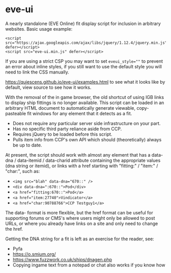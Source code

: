 # eve-ui
A nearly standalone (EVE Online) fit display script for inclusion in arbitrary websites. Basic usage example:
```
<script src="https://ajax.googleapis.com/ajax/libs/jquery/1.12.4/jquery.min.js" defer></script>
<script src="eve-ui.min.js" defer></script>
```

If you are using a strict CSP you may want to set `eveui_style=""` to prevent an error about inline styles, if you still want to use the default style you will need to link the CSS manually.

https://quiescens.github.io/eve-ui/examples.html to see what it looks like by default, view source to see how it works.

With the removal of the in game browser, the old shortcut of using IGB links to display ship fittings is no longer available. 
This script can be loaded in an arbitrary HTML document to automatically generate viewable, copy-pasteable fit windows for any element that it detects as a fit.

* Does not require any particular server side infrastructure on your part.
* Has no specific third party reliance aside from CCP.
* Requires jQuery to be loaded before this script.
* Pulls item info from CCP's own API which should (theoretically) always be up to date.

At present, the script should work with almost any element that has a data-dna / data-itemid / data-charid attribute containing the appropriate values (dna string or itemid), or links with a href starting with "fitting:" / "item:" / "char:", such as:
* `<img src="blah" data-dna="670::" />`
* `<div data-dna=":670::">Pod</div>`
* `<a href="fitting:670::">Pod</a>`
* `<a href="item:27740">Vindicator</a>`
* `<a href="char:90788766">CCP Testguy1</a>`

The data- format is more flexible, but the href format can be useful for supporting forums or CMS's where users might only be allowed to post URLs, or where you already have links on a site and only need to change the href.

Getting the DNA string for a fit is left as an exercise for the reader, see:
* Pyfa
* https://o.smium.org/
* https://www.fuzzwork.co.uk/ships/dnagen.php
* Copying ingame text from a notepad or chat also works if you know how
